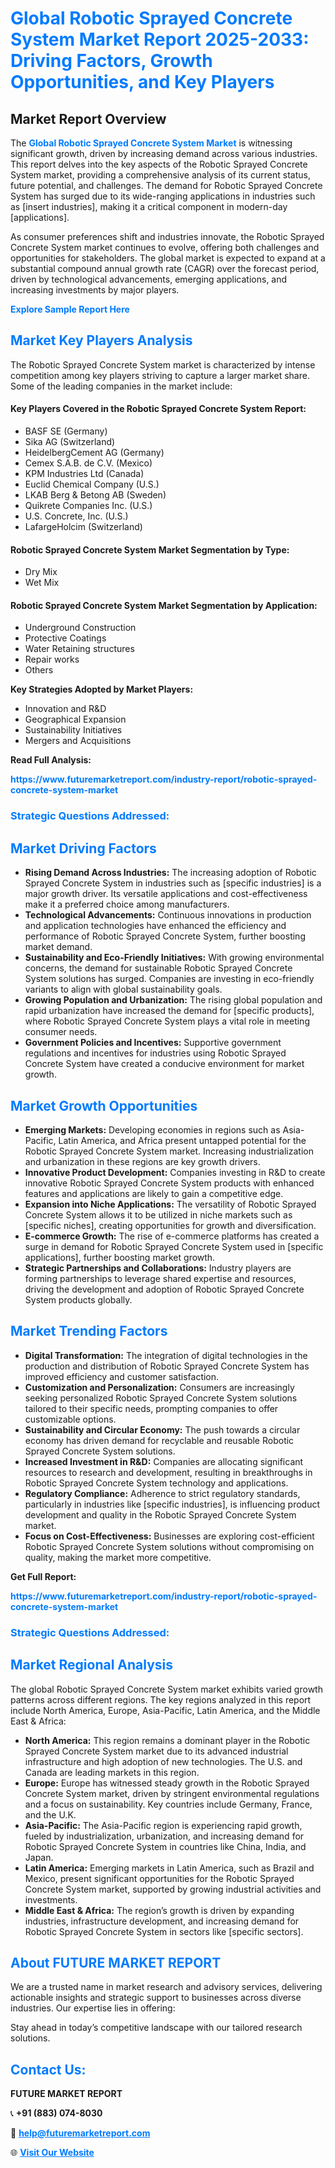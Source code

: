 <h1 style="color: #007BFF;">Global Robotic Sprayed Concrete System Market Report 2025-2033: Driving Factors, Growth Opportunities, and Key Players</h1>

<section id="overview">
<h2>Market Report Overview</h2>
<p>The <a href="https://www.futuremarketreport.com/industry-report/robotic-sprayed-concrete-system-market" style="color: #007BFF; text-decoration: none;"><strong>Global Robotic Sprayed Concrete System Market</strong></a> is witnessing significant growth, driven by increasing demand across various industries. This report delves into the key aspects of the Robotic Sprayed Concrete System market, providing a comprehensive analysis of its current status, future potential, and challenges. The demand for Robotic Sprayed Concrete System has surged due to its wide-ranging applications in industries such as [insert industries], making it a critical component in modern-day [applications].</p>
<p>As consumer preferences shift and industries innovate, the Robotic Sprayed Concrete System market continues to evolve, offering both challenges and opportunities for stakeholders. The global market is expected to expand at a substantial compound annual growth rate (CAGR) over the forecast period, driven by technological advancements, emerging applications, and increasing investments by major players.</p>
</section>

<section id="overview">
<p><a href="https://www.futuremarketreport.com/request-sample/reportId=53887" style="color: #007BFF; text-decoration: none;"><strong>Explore Sample Report Here</strong></a></p>
</section>

<section id="key-players">
<h2 style="color: #007BFF;">Market Key Players Analysis</h2>
<p>The Robotic Sprayed Concrete System market is characterized by intense competition among key players striving to capture a larger market share. Some of the leading companies in the market include:</p>
<h4>Key Players Covered in the Robotic Sprayed Concrete System Report:</h4>
<ul><li>BASF SE (Germany)</li><li>Sika AG (Switzerland)</li><li>HeidelbergCement AG (Germany)</li><li>Cemex S.A.B. de C.V. (Mexico)</li><li>KPM Industries Ltd (Canada)</li><li>Euclid Chemical Company (U.S.)</li><li>LKAB Berg &amp; Betong AB (Sweden)</li><li>Quikrete Companies Inc. (U.S.)</li><li>U.S. Concrete, Inc. (U.S.)</li><li>LafargeHolcim (Switzerland)</li></ul>
<h4>Robotic Sprayed Concrete System Market Segmentation by Type:</h4>
<ul><li>Dry Mix</li><li>Wet Mix</li></ul>

<h4>Robotic Sprayed Concrete System Market Segmentation by Application:</h4>
<ul><li>Underground Construction</li><li>Protective Coatings</li><li>Water Retaining structures</li><li>Repair works</li><li>Others</li></ul>
<p><strong>Key Strategies Adopted by Market Players:</strong></p>
<ul>
<li>Innovation and R&D</li>
<li>Geographical Expansion</li>
<li>Sustainability Initiatives</li>
<li>Mergers and Acquisitions</li>
</ul>
</section>

<section>
<p><strong>Read Full Analysis: </strong></p><a href="https://www.futuremarketreport.com/industry-report/robotic-sprayed-concrete-system-market" style="color: #007BFF; text-decoration: none;"><strong>https://www.futuremarketreport.com/industry-report/robotic-sprayed-concrete-system-market</strong></a>
<h3 style="color: #007BFF;">Strategic Questions Addressed:</h3>
</section>

<section id="driving-factors">
<h2 style="color: #007BFF;">Market Driving Factors</h2>
<ul>
<li><strong>Rising Demand Across Industries:</strong> The increasing adoption of Robotic Sprayed Concrete System in industries such as [specific industries] is a major growth driver. Its versatile applications and cost-effectiveness make it a preferred choice among manufacturers.</li>
<li><strong>Technological Advancements:</strong> Continuous innovations in production and application technologies have enhanced the efficiency and performance of Robotic Sprayed Concrete System, further boosting market demand.</li>
<li><strong>Sustainability and Eco-Friendly Initiatives:</strong> With growing environmental concerns, the demand for sustainable Robotic Sprayed Concrete System solutions has surged. Companies are investing in eco-friendly variants to align with global sustainability goals.</li>
<li><strong>Growing Population and Urbanization:</strong> The rising global population and rapid urbanization have increased the demand for [specific products], where Robotic Sprayed Concrete System plays a vital role in meeting consumer needs.</li>
<li><strong>Government Policies and Incentives:</strong> Supportive government regulations and incentives for industries using Robotic Sprayed Concrete System have created a conducive environment for market growth.</li>
</ul>
</section>

<section id="growth-opportunities">
<h2 style="color: #007BFF;">Market Growth Opportunities</h2>
<ul>
<li><strong>Emerging Markets:</strong> Developing economies in regions such as Asia-Pacific, Latin America, and Africa present untapped potential for the Robotic Sprayed Concrete System market. Increasing industrialization and urbanization in these regions are key growth drivers.</li>
<li><strong>Innovative Product Development:</strong> Companies investing in R&D to create innovative Robotic Sprayed Concrete System products with enhanced features and applications are likely to gain a competitive edge.</li>
<li><strong>Expansion into Niche Applications:</strong> The versatility of Robotic Sprayed Concrete System allows it to be utilized in niche markets such as [specific niches], creating opportunities for growth and diversification.</li>
<li><strong>E-commerce Growth:</strong> The rise of e-commerce platforms has created a surge in demand for Robotic Sprayed Concrete System used in [specific applications], further boosting market growth.</li>
<li><strong>Strategic Partnerships and Collaborations:</strong> Industry players are forming partnerships to leverage shared expertise and resources, driving the development and adoption of Robotic Sprayed Concrete System products globally.</li>
</ul>
</section>

<section id="trending-factors">
<h2 style="color: #007BFF;">Market Trending Factors</h2>
<ul>
<li><strong>Digital Transformation:</strong> The integration of digital technologies in the production and distribution of Robotic Sprayed Concrete System has improved efficiency and customer satisfaction.</li>
<li><strong>Customization and Personalization:</strong> Consumers are increasingly seeking personalized Robotic Sprayed Concrete System solutions tailored to their specific needs, prompting companies to offer customizable options.</li>
<li><strong>Sustainability and Circular Economy:</strong> The push towards a circular economy has driven demand for recyclable and reusable Robotic Sprayed Concrete System solutions.</li>
<li><strong>Increased Investment in R&D:</strong> Companies are allocating significant resources to research and development, resulting in breakthroughs in Robotic Sprayed Concrete System technology and applications.</li>
<li><strong>Regulatory Compliance:</strong> Adherence to strict regulatory standards, particularly in industries like [specific industries], is influencing product development and quality in the Robotic Sprayed Concrete System market.</li>
<li><strong>Focus on Cost-Effectiveness:</strong> Businesses are exploring cost-efficient Robotic Sprayed Concrete System solutions without compromising on quality, making the market more competitive.</li>
</ul>
</section>

<section>
<p><strong>Get Full Report: </strong></p><a href="https://www.futuremarketreport.com/industry-report/robotic-sprayed-concrete-system-market" style="color: #007BFF; text-decoration: none;"><strong>https://www.futuremarketreport.com/industry-report/robotic-sprayed-concrete-system-market</strong></a>
<h3 style="color: #007BFF;">Strategic Questions Addressed:</h3>
</section>


<section id="regional-analysis">
<h2 style="color: #007BFF;">Market Regional Analysis</h2>
<p>The global Robotic Sprayed Concrete System market exhibits varied growth patterns across different regions. The key regions analyzed in this report include North America, Europe, Asia-Pacific, Latin America, and the Middle East & Africa:</p>
<ul>
<li><strong>North America:</strong> This region remains a dominant player in the Robotic Sprayed Concrete System market due to its advanced industrial infrastructure and high adoption of new technologies. The U.S. and Canada are leading markets in this region.</li>
<li><strong>Europe:</strong> Europe has witnessed steady growth in the Robotic Sprayed Concrete System market, driven by stringent environmental regulations and a focus on sustainability. Key countries include Germany, France, and the U.K.</li>
<li><strong>Asia-Pacific:</strong> The Asia-Pacific region is experiencing rapid growth, fueled by industrialization, urbanization, and increasing demand for Robotic Sprayed Concrete System in countries like China, India, and Japan.</li>
<li><strong>Latin America:</strong> Emerging markets in Latin America, such as Brazil and Mexico, present significant opportunities for the Robotic Sprayed Concrete System market, supported by growing industrial activities and investments.</li>
<li><strong>Middle East & Africa:</strong> The region’s growth is driven by expanding industries, infrastructure development, and increasing demand for Robotic Sprayed Concrete System in sectors like [specific sectors].</li>
</ul>
</section>

<footer>
<h2 style="color: #007BFF;">About FUTURE MARKET REPORT</h2>
<p>We are a trusted name in market research and advisory services, delivering actionable insights and strategic support to businesses across diverse industries. Our expertise lies in offering:</p>

<p>Stay ahead in today’s competitive landscape with our tailored research solutions.</p>

<h2 style="color: #007BFF;">Contact Us:</h2>
<p><strong>FUTURE MARKET REPORT</strong></p>
<p>📞 <strong>+91 (883) 074-8030</strong></p>
<p>📧 <strong><a href="mailto:help@futuremarketreport.com" style="color: #007BFF;">help@futuremarketreport.com</a></strong></p>
<p>🌐 <strong><a href="https://www.futuremarketreport.com/" style="color: #007BFF;">Visit Our Website</a></strong></p>
</footer>
